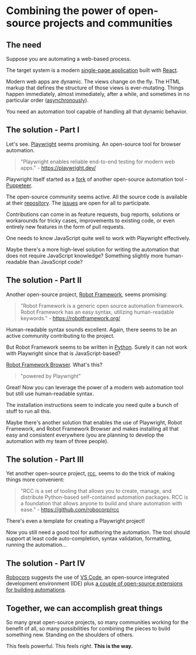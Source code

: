 # Combining the power of open-source projects and communities

## The need

Suppose you are automating a web-based process.

The target system is a modern [single-page application](https://en.wikipedia.org/wiki/Single-page_application) built with [React](https://reactjs.org/).

Modern web apps are dynamic. The views change on the fly. The HTML markup that defines the structure of those views is ever-mutating. Things happen immediately, almost immediately, after a while, and sometimes in no particular order ([asynchronously](<https://en.wikipedia.org/wiki/Asynchrony_(computer_programming)>)).

You need an automation tool capable of handling all that dynamic behavior.

## The solution - Part I

Let's see. [Playwright](https://playwright.dev/) seems promising. An open-source tool for browser automation.

> "Playwright enables reliable end-to-end testing for modern web apps." - https://playwright.dev/

Playwright itself started as a [fork](https://docs.github.com/en/pull-requests/collaborating-with-pull-requests/working-with-forks/about-forks) of another open-source automation tool - [Puppeteer](https://developers.google.com/web/tools/puppeteer).

The open-source community seems active. All the source code is available at their [repository](https://github.com/microsoft/playwright). The [issues](https://github.com/microsoft/playwright/issues) are open for all to participate.

Contributions can come in as feature requests, bug reports, solutions or workarounds for tricky cases, improvements to existing code, or even entirely new features in the form of pull requests.

One needs to know JavaScript quite well to work with Playwright effectively.

Maybe there's a more high-level solution for writing the automation that does not require JavaScript knowledge? Something slightly more human-readable than JavaScript code?

## The solution - Part II

Another open-source project, [Robot Framework](https://robotframework.org/), seems promising:

> "Robot Framework is a generic open source automation framework. Robot Framework has an easy syntax, utilizing human-readable keywords." - https://robotframework.org/

Human-readable syntax sounds excellent. Again, there seems to be an active community contributing to the project.

But Robot Framework seems to be written in [Python](https://www.python.org/). Surely it can not work with Playwright since that is JavaScript-based?

[Robot Framework Browser](https://robotframework-browser.org/). What's this?

> "powered by Playwright"

Great! Now you can leverage the power of a modern web automation tool but still use human-readable syntax.

The installation instructions seem to indicate you need quite a bunch of stuff to run all this.

Maybe there's another solution that enables the use of Playwright, Robot Framework, and Robot Framework Browser and makes installing all that easy and consistent everywhere (you are planning to develop the automation with my team of three people).

## The solution - Part III

Yet another open-source project, [rcc](https://github.com/robocorp/rcc), seems to do the trick of making things more convenient:

> "RCC is a set of tooling that allows you to create, manage, and distribute Python-based self-contained automation packages. RCC is a foundation that allows anyone to build and share automation with ease." - https://github.com/robocorp/rcc

There's even a template for creating a Playwright project!

Now you still need a good tool for authoring the automation. The tool should support at least code auto-completion, syntax validation, formatting, running the automation...

## The solution - Part IV

[Robocorp](https://robocorp.com/) suggests the use of [VS Code](https://code.visualstudio.com/), an open-source integrated development environment (IDE) plus [a couple of open-source extensions for building automations](https://marketplace.visualstudio.com/search?term=robocorp&target=VSCode&category=All%20categories&sortBy=Relevance).

## Together, we can accomplish great things

So many great open-source projects, so many communities working for the benefit of all, so many possibilities for combining the pieces to build something new. Standing on the shoulders of others.

This feels powerful. This feels _right_. **This is the way.**
